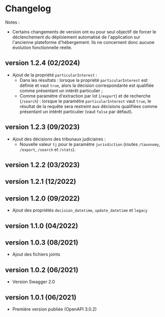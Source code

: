 # Changelog

Notes : 

* Certains changements de version ont eu pour seul objectif de forcer le déclenchement du déploiement automatisé de l'application sur l'ancienne plateforme d'hébergement. Ils ne concernent donc aucune évolution fonctionnelle réelle.

## version 1.2.4 (02/2024)

* Ajout de la propriété `particularInterest` : 
    * Dans les résultats : lorsque la propriété `particularInterest` est définie et vaut `true`, alors la décision correspondante est qualifiée comme présentant un intérêt particulier ;
    * Comme paramètre d'extraction par lot (`/export`) et de recherche (`/search`) : lorsque le paramètre `particularInterest` vaut `true`, le résultat de la requête sera restreint aux décisions qualifiées comme présentant un intérêt particulier (vaut `false` par défaut).

## version 1.2.3 (09/2023)

* Ajout des décisions des tribunaux judiciaires :
    * Nouvelle valeur `tj` pour le paramètre `jurisdiction` (routes `/taxonomy`, `/export`, `/search` et `/stats`).

## version 1.2.2 (03/2023)

## version 1.2.1 (12/2022)

## version 1.2.0 (09/2022)

* Ajout des propriétés `decision_datetime`, `update_datetime` et `legacy`

## version 1.1.0 (04/2022)

## version 1.0.3 (08/2021)

* Ajout des fichiers joints

## version 1.0.2 (06/2021)

* Version Swagger 2.0

## version 1.0.1 (06/2021)

* Première version publiée (OpenAPI 3.0.2)
